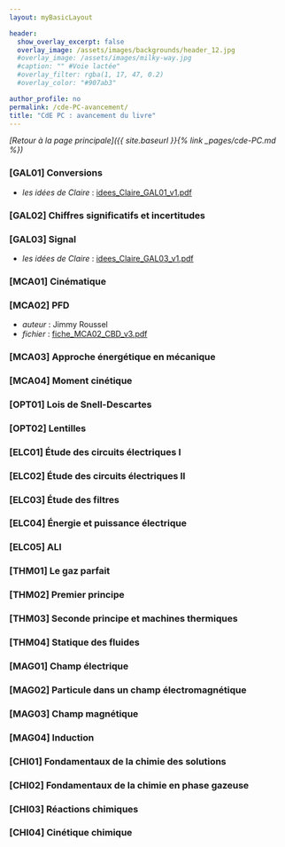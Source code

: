 ```yaml
---
layout: myBasicLayout

header:
  show_overlay_excerpt: false
  overlay_image: /assets/images/backgrounds/header_12.jpg
  #overlay_image: /assets/images/milky-way.jpg
  #caption: "" #Voie lactée"
  #overlay_filter: rgba(1, 17, 47, 0.2)
  #overlay_color: "#907ab3"

author_profile: no
permalink: /cde-PC-avancement/
title: "CdE PC : avancement du livre"
---
```


*[Retour à la page principale]({{ site.baseurl }}{% link _pages/cde-PC.md %})*


### [GAL01] Conversions

- *les idées de Claire* : [idees_Claire_GAL01_v1.pdf](idees_Claire_GAL01_v1.pdf)


### [GAL02] Chiffres significatifs et incertitudes
### [GAL03] Signal

- *les idées de Claire* : [idees_Claire_GAL03_v1.pdf](idees_Claire_GAL03_v1.pdf)


### [MCA01] Cinématique
### [MCA02] PFD

- *auteur* : Jimmy Roussel
- *fichier* : [fiche_MCA02_CBD_v3.pdf](fiche_MCA02_CBD_v3.pdf)

### [MCA03] Approche énergétique en mécanique
### [MCA04] Moment cinétique


### [OPT01] Lois de Snell-Descartes
### [OPT02] Lentilles


### [ELC01] Étude des circuits électriques I
### [ELC02] Étude des circuits électriques II
### [ELC03] Étude des filtres
### [ELC04] Énergie et puissance électrique
### [ELC05] ALI


### [THM01] Le gaz parfait
### [THM02] Premier principe
### [THM03] Seconde principe et machines thermiques
### [THM04] Statique des fluides


### [MAG01] Champ électrique
### [MAG02] Particule dans un champ électromagnétique
### [MAG03] Champ magnétique
### [MAG04] Induction


### [CHI01] Fondamentaux de la chimie des solutions
### [CHI02] Fondamentaux de la chimie en phase gazeuse
### [CHI03] Réactions chimiques
### [CHI04] Cinétique chimique